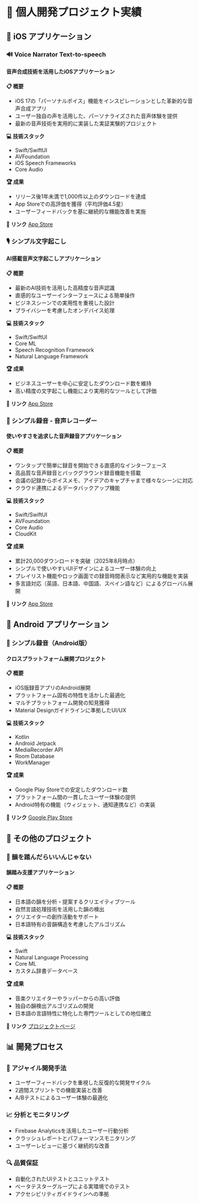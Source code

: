 # 🚀 個人開発プロジェクト実績

## 📱 iOS アプリケーション

### 🔊 Voice Narrator Text-to-speech

#### 音声合成技術を活用したiOSアプリケーション

**📋 概要**

- iOS 17の「パーソナルボイス」機能をインスピレーションとした革新的な音声合成アプリ
- ユーザー独自の声を活用した、パーソナライズされた音声体験を提供
- 最新の音声技術を実用的に実装した実証実験的プロジェクト

**💻 技術スタック**

- Swift/SwiftUI
- AVFoundation
- iOS Speech Frameworks
- Core Audio

**🏆 成果**

- リリース後1年未満で1,000件以上のダウンロードを達成
- App Storeでの高評価を獲得（平均評価4.5星）
- ユーザーフィードバックを基に継続的な機能改善を実施

**🔗 リンク**
[App Store](https://apps.apple.com/jp/app/読み上げナレーター-声で読み上げ/id6478449537)

### 🎙️ シンプル文字起こし

#### AI搭載音声文字起こしアプリケーション

**📋 概要**

- 最新のAI技術を活用した高精度な音声認識
- 直感的なユーザーインターフェースによる簡単操作
- ビジネスシーンでの実用性を重視した設計
- プライバシーを考慮したオンデバイス処理

**💻 技術スタック**

- Swift/SwiftUI
- Core ML
- Speech Recognition Framework
- Natural Language Framework

**🏆 成果**

- ビジネスユーザーを中心に安定したダウンロード数を維持
- 高い精度の文字起こし機能により実用的なツールとして評価

**🔗 リンク**
[App Store](https://apps.apple.com/jp/app/id6504149514)

### 📼 シンプル録音 - 音声レコーダー

#### 使いやすさを追求した音声録音アプリケーション

**📋 概要**

- ワンタップで簡単に録音を開始できる直感的なインターフェース
- 高品質な音声録音とバックグラウンド録音機能を搭載
- 会議の記録からボイスメモ、アイデアのキャプチャまで様々なシーンに対応
- クラウド連携によるデータバックアップ機能

**💻 技術スタック**

- Swift/SwiftUI
- AVFoundation
- Core Audio
- CloudKit

**🏆 成果**

- 累計20,000ダウンロードを突破（2025年8月時点）
- シンプルで使いやすいUIデザインによるユーザー体験の向上
- プレイリスト機能やロック画面での録音時間表示など実用的な機能を実装
- 多言語対応（英語、日本語、中国語、スペイン語など）によるグローバル展開


**🔗 リンク**
[App Store](https://apps.apple.com/us/app/simple-voice-recorder-audio/id6443528409)

## 🤖 Android アプリケーション

### 🎤 シンプル録音（Android版）

#### クロスプラットフォーム展開プロジェクト

**📋 概要**

- iOS版録音アプリのAndroid展開
- プラットフォーム固有の特性を活かした最適化
- マルチプラットフォーム開発の知見獲得
- Material Designガイドラインに準拠したUI/UX

**💻 技術スタック**

- Kotlin
- Android Jetpack
- MediaRecorder API
- Room Database
- WorkManager

**🏆 成果**

- Google Play Storeでの安定したダウンロード数
- プラットフォーム間の一貫したユーザー体験の提供
- Android特有の機能（ウィジェット、通知連携など）の実装

**🔗 リンク**
[Google Play Store](https://play.google.com/store/apps/details?id=com.entaku.simpleRecord)

## 🎵 その他のプロジェクト

### 📝 韻を踏んだらいいんじゃない

#### 韻踏み支援アプリケーション

**📋 概要**

- 日本語の韻を分析・提案するクリエイティブツール
- 自然言語処理技術を活用した韻の検出
- クリエイターの創作活動をサポート
- 日本語特有の音韻構造を考慮したアルゴリズム

**💻 技術スタック**

- Swift
- Natural Language Processing
- Core ML
- カスタム辞書データベース

**🏆 成果**

- 音楽クリエイターやラッパーからの高い評価
- 独自の韻検出アルゴリズムの開発
- 日本語の言語特性に特化した専門ツールとしての地位確立

**🔗 リンク**
[プロジェクトページ](#)

## 📊 開発プロセス

### 🔄 アジャイル開発手法

- ユーザーフィードバックを重視した反復的な開発サイクル
- 2週間スプリントでの機能実装と改善
- A/Bテストによるユーザー体験の最適化

### 📈 分析とモニタリング

- Firebase Analyticsを活用したユーザー行動分析
- クラッシュレポートとパフォーマンスモニタリング
- ユーザーレビューに基づく継続的な改善

### 🔍 品質保証

- 自動化されたUIテストとユニットテスト
- ベータテスターグループによる実環境でのテスト
- アクセシビリティガイドラインへの準拠
